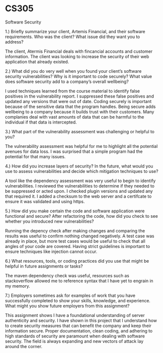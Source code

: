 # CS305
Software Security

1.) Briefly summarize your client, Artemis Financial, and their software requirements. Who was the client? What issue did they want you to address?

The client, Atermis Financial deals with fincancial accounts and customer information. The client was looking to increase the security of their web application that already existed.

2.) What did you do very well when you found your client’s software security vulnerabilities? Why is it important to code securely? What value does software security add to a company’s overall wellbeing?

I used techniques learned from the course material to identify false positives in the vulnerability report. I suppressed these false positives and updated any versions that were out of date. Coding securely is important because of the sensitive data that the program handles. Being secure adds wellbeing to a company because it builds trust with their customers. Many complanies deal with vast amounts of data that can be harmful to the individual if that data is intercepted.

3.) What part of the vulnerability assessment was challenging or helpful to you?

The vulnerability assessment was helpful for me to highlight all the potential avenues for data loss. I was surprised that a simple program had the potential for that many issues.

4.) How did you increase layers of security? In the future, what would you use to assess vulnerabilities and decide which mitigation techniques to use?

A tool like the dependency assessment was very useful to begin to identify vulnerabilities. I reviewed the vulnerabilities to determine if they needed to be suppressed or acted upon. I checked plugin versions and updated any that required it. I added a checksum to the web server and a certifcate to ensure it was validated and using https. 

5.) How did you make certain the code and software application were functional and secure? After refactoring the code, how did you check to see whether you introduced new vulnerabilities?

Running the depency check after making changes and comparing the results was useful to confirm nothing changed negatively. A test case was already in place, but more test cases would be useful to check that all angles of your code are covered. Having strict guidelines is important to ensure techniques like injection cannot occur. 

6.) What resources, tools, or coding practices did you use that might be helpful in future assignments or tasks?

The maven dependency check was useful, resources such as stackoverflow allowed me to reference syntax that I have yet to engrain in my memory. 

7.) Employers sometimes ask for examples of work that you have successfully completed to show your skills, knowledge, and experience. What might you show future employers from this assignment?

This assignment shows I have a foundational understanding of server authenticity and security. I have shown in this project that I understand how to create security measures that can benefit the company and keep their information secure. Proper documentation, clean coding, and adhering to high standards of security are paramount when dealing with software security. The field is always expanding and new vectors of attack lay around the corner. 


